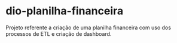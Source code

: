 # dio-planilha-financeira
Projeto referente a criação de uma planilha financeira com uso dos processos de ETL e criação de dashboard.
